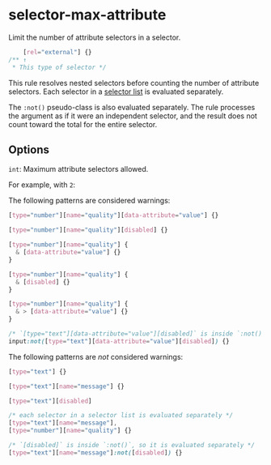 # selector-max-attribute

Limit the number of attribute selectors in a selector.

```css
    [rel="external"] {}
/** ↑
 * This type of selector */
```

This rule resolves nested selectors before counting the number of attribute selectors. Each selector in a [selector list](https://www.w3.org/TR/selectors4/#selector-list) is evaluated separately.

The `:not()` pseudo-class is also evaluated separately. The rule processes the argument as if it were an independent selector, and the result does not count toward the total for the entire selector.

## Options

`int`: Maximum attribute selectors allowed.

For example, with `2`:

The following patterns are considered warnings:

```css
[type="number"][name="quality"][data-attribute="value"] {}
```

```css
[type="number"][name="quality"][disabled] {}
```

```css
[type="number"][name="quality"] {
  & [data-attribute="value"] {}
}
```

```css
[type="number"][name="quality"] {
  & [disabled] {}
}
```

```css
[type="number"][name="quality"] {
  & > [data-attribute="value"] {}
}
```

```css
/* `[type="text"][data-attribute="value"][disabled]` is inside `:not()`, so it is evaluated separately */
input:not([type="text"][data-attribute="value"][disabled]) {}
```

The following patterns are *not* considered warnings:

```css
[type="text"] {}
```

```css
[type="text"][name="message"] {}
```

```css
[type="text"][disabled]
```

```css
/* each selector in a selector list is evaluated separately */
[type="text"][name="message"],
[type="number"][name="quality"] {}
```

```css
/* `[disabled]` is inside `:not()`, so it is evaluated separately */
[type="text"][name="message"]:not([disabled]) {}
```
